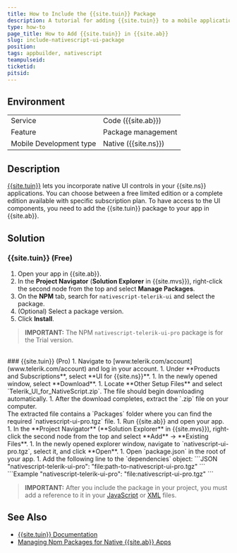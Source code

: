 ```yaml
---
title: How to Include the {{site.tuin}} Package
description: A tutorial for adding {{site.tuin}} to a mobile application in {{site.ab}}. You can use the UI controls by including the free limited edition or by downloading the pro version package from your account and importing it in your app.
type: how-to
page_title: How to Add {{site.tuin}} in {{site.ab}}
slug: include-nativescript-ui-package
position:
tags: appbuilder, nativescript
teampulseid:
ticketid:
pitsid:
---
```


## Environment
<table>
  <tr>
    <td>Service</td>
    <td>Code ({{site.ab}})</td>
  </tr>
  <tr>
    <td>Feature</td>
    <td>Package management</td>
  </tr>
  <tr>
    <td>Mobile Development type</td>
    <td>Native ({{site.ns}})</td>
  </tr>
</table>

## Description
[{{site.tuin}}](http://www.telerik.com/nativescript-ui) lets you incorporate native UI controls in your {{site.ns}} applications. You can choose between a free limited edition or a complete edition available with specific subscription plan. To have access to the UI components, you need to add the {{site.tuin}} package to your app in {{site.ab}}.

## Solution
### {{site.tuin}} (Free)
1. Open your app in {{site.ab}}.
1. In the **Project Navigator** (**Solution Explorer** in {{site.mvs}}), right-click the second node from the top and select **Manage Packages**.
1. On the **NPM** tab, search for `nativescript-telerik-ui` and select the package.
1. (Optional) Select a package version.
1. Click **Install**.

> **IMPORTANT:** The NPM `nativescript-telerik-ui-pro` package is for the Trial version.

<br />
### {{site.tuin}} (Pro)
1. Navigate to [www.telerik.com/account](www.telerik.com/account) and log in your account.
1. Under **Products and Subscriptions**, select **UI for {{site.ns}}**.
1. In the newly opened window, select **Download**.
1. Locate **Other Setup Files** and select `Telerik_UI_for_NativeScript.zip`. The file should begin downloading automatically.
1. After the download completes, extract the `.zip` file on your computer.<br/>
   The extracted file contains a `Packages` folder where you can find the required `nativescript-ui-pro.tgz` file. 
1. Run {{site.ab}} and open your app.
1. In the **Project Navigator** (**Solution Explorer** in {{site.mvs}}), right-click the second node from the top and select **Add** &#8594; **Existing Files**.
1. In the newly opened explorer window, navigate to `nativescript-ui-pro.tgz`, select it, and click **Open**.
1. Open `package.json` in the root of your app.
1. Add the following line to the `dependencies` object:
```JSON
"nativescript-telerik-ui-pro": "file:path-to-nativescript-ui-pro.tgz"
```
```Example
"nativescript-telerik-ui-pro": "file:nativescript-ui-pro.tgz"
```

<br />

> **IMPORTANT:** After you include the package in your project, you must add a reference to it in your [JavaScript](http://docs.telerik.com/devtools/nativescript-ui/getting-started) or [XML](http://docs.telerik.com/devtools/nativescript-ui/Controls/NativeScript/ListView/getting-started) files.

## See Also
* [{{site.tuin}} Documentation](http://docs.telerik.com/devtools/nativescript-ui/introduction)
* [Managing Npm Packages for Native {{site.ab}} Apps](http://docs.telerik.com/platform/appbuilder/nativescript/working-with-frameworks/working-with-frameworks-ns)
